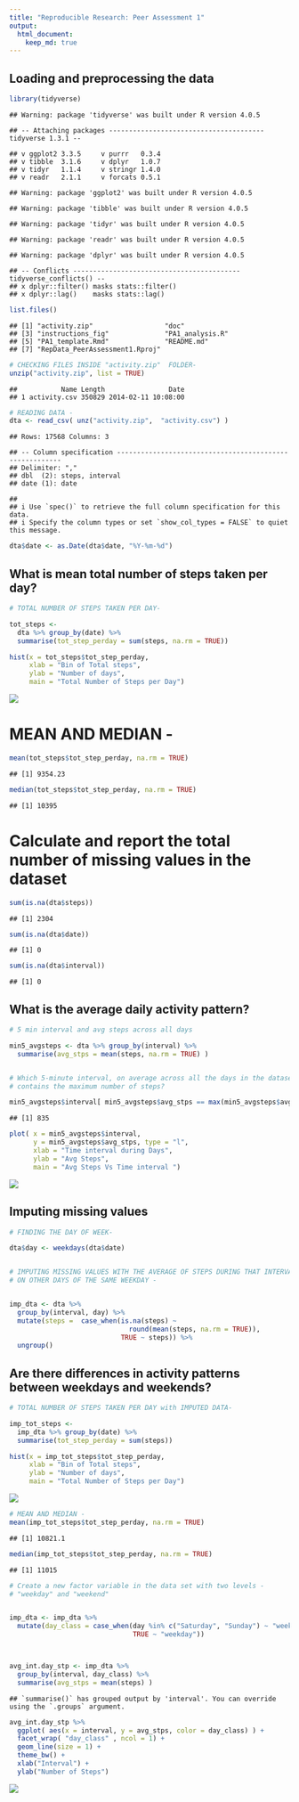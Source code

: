 ```yaml
---
title: "Reproducible Research: Peer Assessment 1"
output: 
  html_document:
    keep_md: true
---
```




## Loading and preprocessing the data



```r
library(tidyverse)
```

```
## Warning: package 'tidyverse' was built under R version 4.0.5
```

```
## -- Attaching packages --------------------------------------- tidyverse 1.3.1 --
```

```
## v ggplot2 3.3.5     v purrr   0.3.4
## v tibble  3.1.6     v dplyr   1.0.7
## v tidyr   1.1.4     v stringr 1.4.0
## v readr   2.1.1     v forcats 0.5.1
```

```
## Warning: package 'ggplot2' was built under R version 4.0.5
```

```
## Warning: package 'tibble' was built under R version 4.0.5
```

```
## Warning: package 'tidyr' was built under R version 4.0.5
```

```
## Warning: package 'readr' was built under R version 4.0.5
```

```
## Warning: package 'dplyr' was built under R version 4.0.5
```

```
## -- Conflicts ------------------------------------------ tidyverse_conflicts() --
## x dplyr::filter() masks stats::filter()
## x dplyr::lag()    masks stats::lag()
```

```r
list.files()
```

```
## [1] "activity.zip"                  "doc"                          
## [3] "instructions_fig"              "PA1_analysis.R"               
## [5] "PA1_template.Rmd"              "README.md"                    
## [7] "RepData_PeerAssessment1.Rproj"
```

```r
# CHECKING FILES INSIDE "activity.zip"  FOLDER-
unzip("activity.zip", list = TRUE)
```

```
##           Name Length                Date
## 1 activity.csv 350829 2014-02-11 10:08:00
```

```r
# READING DATA - 
dta <- read_csv( unz("activity.zip",  "activity.csv") )
```

```
## Rows: 17568 Columns: 3
```

```
## -- Column specification --------------------------------------------------------
## Delimiter: ","
## dbl  (2): steps, interval
## date (1): date
```

```
## 
## i Use `spec()` to retrieve the full column specification for this data.
## i Specify the column types or set `show_col_types = FALSE` to quiet this message.
```

```r
dta$date <- as.Date(dta$date, "%Y-%m-%d")
```



## What is mean total number of steps taken per day?


```r
# TOTAL NUMBER OF STEPS TAKEN PER DAY-

tot_steps <-
  dta %>% group_by(date) %>%
  summarise(tot_step_perday = sum(steps, na.rm = TRUE))

hist(x = tot_steps$tot_step_perday, 
     xlab = "Bin of Total steps",
     ylab = "Number of days",
     main = "Total Number of Steps per Day")
```

![](PA1_template_files/figure-html/unnamed-chunk-2-1.png)<!-- -->

# MEAN AND MEDIAN - 


```r
mean(tot_steps$tot_step_perday, na.rm = TRUE)
```

```
## [1] 9354.23
```

```r
median(tot_steps$tot_step_perday, na.rm = TRUE)
```

```
## [1] 10395
```


# Calculate and report the total number of missing values in the dataset


```r
sum(is.na(dta$steps))
```

```
## [1] 2304
```

```r
sum(is.na(dta$date))
```

```
## [1] 0
```

```r
sum(is.na(dta$interval))
```

```
## [1] 0
```


## What is the average daily activity pattern?


```r
# 5 min interval and avg steps across all days

min5_avgsteps <- dta %>% group_by(interval) %>% 
  summarise(avg_stps = mean(steps, na.rm = TRUE) )


# Which 5-minute interval, on average across all the days in the dataset, 
# contains the maximum number of steps?

min5_avgsteps$interval[ min5_avgsteps$avg_stps == max(min5_avgsteps$avg_stps)  ]
```

```
## [1] 835
```

```r
plot( x = min5_avgsteps$interval, 
      y = min5_avgsteps$avg_stps, type = "l",
      xlab = "Time interval during Days",
      ylab = "Avg Steps",
      main = "Avg Steps Vs Time interval ")
```

![](PA1_template_files/figure-html/unnamed-chunk-5-1.png)<!-- -->


## Imputing missing values


```r
# FINDING THE DAY OF WEEK-

dta$day <- weekdays(dta$date)


# IMPUTING MISSING VALUES WITH THE AVERAGE OF STEPS DURING THAT INTERVAL 
# ON OTHER DAYS OF THE SAME WEEKDAY -  


imp_dta <- dta %>%
  group_by(interval, day) %>%
  mutate(steps =  case_when(is.na(steps) ~
                              round(mean(steps, na.rm = TRUE)),
                            TRUE ~ steps)) %>%
  ungroup()
```

## Are there differences in activity patterns between weekdays and weekends?



```r
# TOTAL NUMBER OF STEPS TAKEN PER DAY with IMPUTED DATA-

imp_tot_steps <-
  imp_dta %>% group_by(date) %>%
  summarise(tot_step_perday = sum(steps))

hist(x = imp_tot_steps$tot_step_perday, 
     xlab = "Bin of Total steps",
     ylab = "Number of days",
     main = "Total Number of Steps per Day")
```

![](PA1_template_files/figure-html/unnamed-chunk-7-1.png)<!-- -->

```r
# MEAN AND MEDIAN - 
mean(imp_tot_steps$tot_step_perday, na.rm = TRUE)
```

```
## [1] 10821.1
```

```r
median(imp_tot_steps$tot_step_perday, na.rm = TRUE)
```

```
## [1] 11015
```

```r
# Create a new factor variable in the data set with two levels - 
# "weekday" and "weekend"


imp_dta <- imp_dta %>%
  mutate(day_class = case_when(day %in% c("Saturday", "Sunday") ~ "weekend",
                               TRUE ~ "weekday"))



avg_int.day_stp <- imp_dta %>% 
  group_by(interval, day_class) %>% 
  summarise(avg_stps = mean(steps) )
```

```
## `summarise()` has grouped output by 'interval'. You can override using the `.groups` argument.
```

```r
avg_int.day_stp %>% 
  ggplot( aes(x = interval, y = avg_stps, color = day_class) ) + 
  facet_wrap( "day_class" , ncol = 1) +
  geom_line(size = 1) +
  theme_bw() +
  xlab("Interval") +
  ylab("Number of Steps") 
```

![](PA1_template_files/figure-html/unnamed-chunk-7-2.png)<!-- -->



